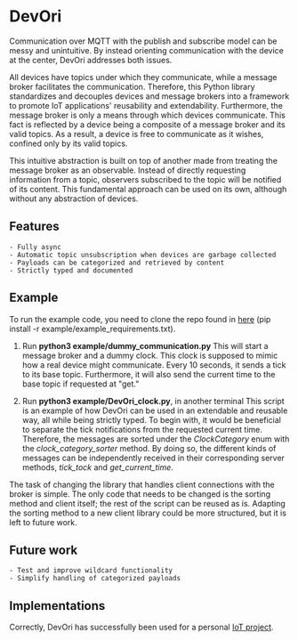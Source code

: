 # DevOri

Communication over MQTT with the publish and subscribe model can be messy and unintuitive. 
By instead orienting communication with the device at the center, DevOri addresses both issues. 

All devices have topics under which they communicate, while a message broker facilitates the communication. Therefore, this Python library standardizes and decouples devices and message brokers into a framework to promote IoT applications' reusability and extendability. Furthermore, the message broker is only a means through which devices communicate. This fact is reflected by a device being a composite of a message broker and its valid topics. As a result, a device is free to communicate as it wishes, confined only by its valid topics. 

This intuitive abstraction is built on top of another made from treating the message broker as an observable. Instead of directly requesting information from a topic, observers subscribed to the topic will be notified of its content. This fundamental approach can be used on its own, although without any abstraction of devices. 

## Features
    - Fully async
    - Automatic topic unsubscription when devices are garbage collected
    - Payloads can be categorized and retrieved by content 
    - Strictly typed and documented

## Example
To run the example code, you need to clone the repo found in [here](example/example_requirements.txt) (pip install -r example/example_requirements.txt). 
1. Run **python3 example/dummy_communication.py** 
This will start a message broker and a dummy clock. This clock is supposed to mimic how a real device might communicate. Every 10 seconds, it sends a tick to its base topic. Furthermore, it will also send the current time to the base topic if requested at "get."

2. Run **python3 example/DevOri_clock.py**, in another terminal
This script is an example of how DevOri can be used in an extendable and reusable way, all while being strictly typed. To begin with, it would  be beneficial to separate the tick notifications from the requested current time. Therefore, the messages are sorted under the *ClockCategory* enum with the *clock_category_sorter* method. By doing so, the different kinds of messages can be independently received in their corresponding server methods, *tick_tock* and *get_current_time*. 

The task of changing the library that handles client connections with the broker is simple. The only code that needs to be changed is the sorting method and client itself; the rest of the script can be reused as is. Adapting the sorting method to a new client library could be more structured, but it is left to future work. 


## Future work
    - Test and improve wildcard functionality
    - Simplify handling of categorized payloads 

## Implementations
Correctly, DevOri has successfully been used for a personal [IoT project](https://github.com/Datavetenskapsdivisionen/monaden-iot).


